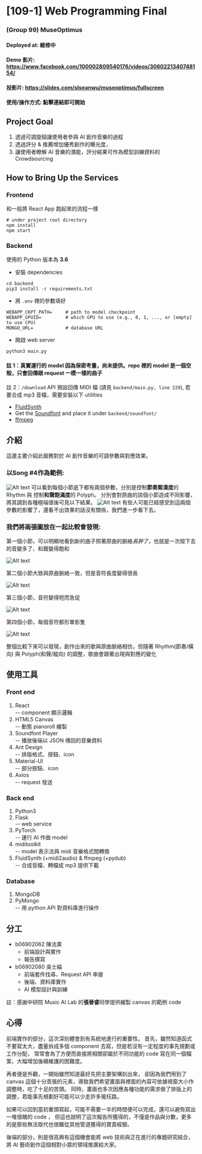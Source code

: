 # [109-1] Web Programming Final
### (Group 99) MuseOptimus
#### Deployed at: 維修中
#### Demo 影片: https://www.facebook.com/100002809540176/videos/3060221340748154/
#### 投影片: https://slides.com/slseanwu/museoptimus/fullscreen
#### 使用/操作方式: 點擊連結即可開始

## Project Goal
1. 透過可調旋鈕讓使用者參與 AI 創作音樂的過程
2. 透過評分 & 推薦增加優秀創作的曝光度，
3. 讓使用者瞭解 AI 音樂的潛能，評分結果可作為模型訓練資料的 Crowdsourcing

## How to Bring Up the Services
### Frontend
和一般將 React App 跑起來的流程一樣
```shell
# under project root directory
npm install
npm start
```
### Backend
使用的 Python 版本為 **3.6**
* 安裝 dependencies
```
cd backend
pip3 install -r requirements.txt
```
* 將 `.env` 裡的參數填好
```
WEBAPP_CKPT_PATH=     # path to model checkpoint
WEBAPP_GPUID=         # which GPU to use (e.g., 0, 1, ..., or [empty] to use CPU)
MONGO_URL=            # database URL
```
* 開啟 web server
```
python3 main.py
```
#### 註 1：真實運行的 model 因為保密考量，尚未提供。repo 裡的 model 是一個空殼，只會回傳跟 request 一模一樣的曲子
註 2：`/download` API 預設回傳 MIDI 檔 (請見 `backend/main.py, line 229`), 若要合成 mp3 音檔，需要安裝以下 utilities
* [FluidSynth](https://www.fluidsynth.org/)
* Get the [Soundfont](https://drive.google.com/file/d/17Zqi3CcLcxgkJMRjkinJfBY74MjJhRnx/view?usp=sharing) and place it under `backend/soundfont/`
* [ffmpeg](https://ffmpeg.org/)

## 介紹
  這邊主要介紹此服務對於 AI 創作音樂的可調參數與對應效果。
### 以Song #4作為範例:
  ![Alt text](./graph/originExample.png "Original Song #4")
  可以看到每個小節底下都有兩個參數，分別是控制**節奏緊湊度**的 Rhythm 與 控制**和聲飽滿度**的 Polyph。
  分別會對原曲的該個小節造成不同影響，將其調到各種極端值後可見以下結果。
  ![Alt text](./graph/composedExample.png "Composed Result")
  有些人可能已經感受到這兩個參數的影響了，還看不出效果的話沒有關係，我們進一步看下去。

### 我們將兩張圖放在一起比較會發現:
  第一個小節，可以明顯地看到新的曲子照著原曲的脈絡*長胖了*，也就是一次按下去的音變多了、和聲變得飽和
  
  ![Alt text](./graph/bar1compare.png "bar 1")
   
  第二個小節大致與原曲脈絡一致，但是音符長度變得很長
  
  ![Alt text](./graph/bar2compare.png "bar 2")
   
  第三個小節，音符變得短而急促
  
  ![Alt text](./graph/bar3compare.png "bar 3")
   
  第四個小節，每個音符都形單影隻
  
  ![Alt text](./graph/bar4compare.png "bar 4")

  整個比較下來可以發現，創作出來的歌與原曲脈絡相仿，但隨著 Rhythm(節奏/橫向) 與 Polyph(和聲/縱向) 的調整，歌曲會跟著出現與對應的變化

## 使用工具
### Front end
  1. React  
     -- component 顯示邏輯
  2. HTML5 Canvas  
     -- 動態 pianoroll 繪製
  3. Soundfont Player  
     -- 播放後端以 JSON 傳回的音樂資料
  4. Ant Design  
     -- 排版格式、按鈕、icon
  5. Material-UI  
     -- 部分按鈕、icon
  6. Axios  
     -- request 發送
### Back end
  1. Python3
  2. Flask  
     -- web service
  3. PyTorch  
     -- 運行 AI 作曲 model
  4. miditoolkit  
     -- model 表示法與 midi 音樂格式間轉換
  5. FluidSynth (+midi2audio) & ffmpeg (+pydub)  
     -- 合成音檔、轉檔成 mp3 提供下載
### Database
  1. MongoDB
  2. PyMongo  
     -- 用 python API 對資料庫進行操作

## 分工
- b06902062 陳法熏 
    * 前端設計與實作
    * 報告撰寫
- b06902080 吳士綸 
    * 前端套件找尋、Request API 串接
    * 後端、資料庫實作
    * AI 模型設計與訓練

註：感謝中研院 Music AI Lab 的**張晉睿**同學提供繪製 canvas 的範例 code

## 心得
前端實作的部分，這次深刻體會到有系統地進行的重要性。
首先，雖然知道函式不要寫太大，盡量拆成多個 component 去寫，但是若沒有一定程度的事先規劃或工作分配，
常常會為了方便而直接將相關卻屬於不同功能的 code 寫在同一個檔案，大幅增加後續維護的困難度。

再者便是外觀，一開始雖然知道最好先把主要架構刻出來，
卻因為我們用到了 canvas 這個十分乖張的元素，導致我們希望畫面與裡面的內容可依據視窗大小作調整時，吃了十足的苦頭。
同時，畫面也多次因應各種功能的需求做了排版上的調整，若能事先規劃好可能可以少走許多冤枉路。

如果可以回到當初重頭寫起，可能不需要一半的時間便可以完成，還可以避免寫出一堆很醜的 code ，
但這也說明了這次報告所獲得的，不僅是作品與分數，更多的是那些無法取代也很難從其他管道獲得的寶貴經驗。

後端的部分，則是很高興有這個機會能將 web 技術與正在進行的專題研究結合，
將 AI 藝術創作這個相對小眾的領域推廣給大家。
